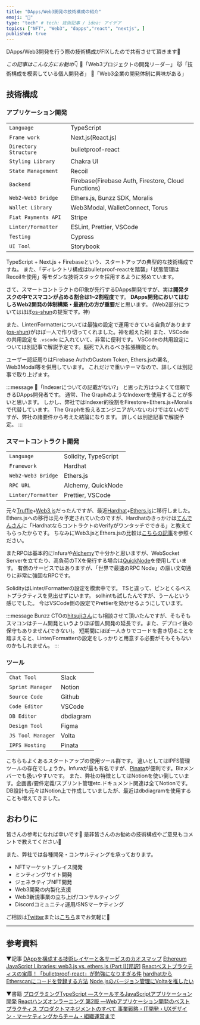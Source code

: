 ```yaml
---
title: "DApps/Web3開発の技術構成の紹介"
emoji: "👻"
type: "tech" # tech: 技術記事 / idea: アイデア
topics: ["NFT", "Web3", "dapps","react", "nextjs", ]
published: true
---
```


DApps/Web3開発を行う際の技術構成がFIXしたので共有させて頂きます💪

*この記事はこんな方にお勧め*👇
🐶「Web3プロジェクトの開発リーダー」
🐱「技術構成を模索している個人開発者」
🦉「Web3企業の開発体制に興味がある」

## 技術構成
### アプリケーション開発

| | |
| ---- | ---- |
|`Language`|TypeScript| 
|`Frame work`|Next.js(React.js)| 
|`Directory Structure`|bulletproof-react | 
|`Styling Library`|Chakra UI| 
|`State Management`|Recoil| 
|`Backend`|Firebase(Firebase Auth, Firestore, Cloud Functions)| 
|`Web2-Web3 Bridge`|Ethers.js, Bunzz SDK, Moralis | 
|`Wallet Library`|Web3Modal, WalletConnect, Torus|
|`Fiat Payments API`|Stripe|
|`Linter/Formatter`|ESLint, Prettier, VSCode|
|`Testing`|Cypress|
|`UI Tool`|Storybook|


TypeScript + Next.js + Firebaseという、スタートアップの典型的な技術構成ですね。
また、「ディレクトリ構成はbulletproof-reactを踏襲」「状態管理はRecoilを使用」等モダンな技術スタックを採用するように努めています。

さて、スマートコントラクトの印象が先行するDApps開発ですが、実は**開発タスクの中でスマコンが占める割合は1~2割程度**です。
**DApps開発においてはむしろWeb2開発の体制構築・最適化の方が重要**だと思います。
(Web2部分についてはほぼ[os-shun](https://zenn.dev/os_hun)の提案です。神)

また、Linter/Formatterについては最強の設定で運用できている自負があります([os-shun](https://zenn.dev/os_hun))がほぼ一人で作り切ってくれました。神を超えた神)
また、VSCodeの共用設定を `.vscode` に入れていて、非常に便利です。
VSCodeの共用設定については別記事で解説予定です。脳死で入れるべき拡張機能とか。

ユーザー認証周りはFirebase AuthのCustom Token, Ethers.jsの署名, Web3Modal等を併用しています。
これだけで重いテーマなので、詳しくは別記事で取り上げます。

:::message
🤔「Indexerについての記載がない?」
と思った方はつよくて信頼できるDApps開発者です。
通常、The GraphのようなIndexerを使用することが多いと思います。
しかし、弊社ではIndexer的役割をFirestore+Ethers.js+Moralisで代替しています。
The Graphを扱えるエンジニアがいないわけではないのですが、弊社の諸要件から考えた結論になります。
詳しくは別途記事で解説予定。
:::

### スマートコントラクト開発

| | |
| ---- | ---- |
| `Language` | Solidity, TypeScript |
| `Framework` | Hardhat |
| `Web2-Web3 Bridge` |  Ethers.js |
| `RPC URL` | Alchemy, QuickNode |
| `Linter/Formatter` | Prettier, VSCode |


元々[Truffle](https://trufflesuite.com/)+[Web3.js](https://web3js.readthedocs.io/en/v1.7.4/)だったんですが、最近[Hardhat](https://hardhat.org/)+[Ethers.js](https://docs.ethers.io/v5/)に移行しました。
Ethers.jsへの移行は元々予定されていたのですが、Hardhatのきっかけは[てんでんさん](https://twitter.com/ytenden)に「HardhatならコントラクトのVerifyがワンタッチでできる」と教えてもらったからです。
ちなみにWeb3.jsとEthers.jsの比較は[こちらの記事](https://zenn.dev/nft/books/410be300912936)を参照ください。

またRPCは基本的にInfuraや[Alchemy](https://alchemy.com/?r=53d41f5c8165b493)で十分かと思いますが、WebSocket Serverを立てたり、高負荷のTXを発行する場合は[QuickNode](https://www.quicknode.com?tap_a=67226-09396e&tap_s=3027894-be8de5&utm_source=affiliate&utm_campaign=generic&utm_content=affiliate_landing_page&utm_medium=generic)を使用しています。
有償のサービスではありますが、「世界で最速のRPC Node」の謳い文句通りに非常に強固なRPCです。

SolidityはLinter/Formatterの設定を模索中です。
TSと違って、ピンとくるベストプラクティスを見出せずにいます。
solhintも試したんですが、うーんという感じでした。
今はVSCode側の設定でPrettierを効かせるようにしています。

:::message
Bunzz CTOの[hitsujiさん](https://twitter.com/hitsuji_haneta_)にも相談させて頂いたんですが、そもそもスマコンはチーム開発というよりほぼ個人開発の延長です。また、デプロイ後の保守もありません(できない)。
短期間にほぼ一人きりでコードを書き切ることを踏まえると、Linter/Formatterの設定をしっかりと用意する必要がそもそもないのかもしれません。
:::

### ツール

| | |
| ---- | ---- |
|`Chat Tool`|Slack|
|`Sprint Manager`|Notion |
|`Source Code`|Github|
|`Code Editor`|VSCode|
|`DB Editor`|dbdiagram|
|`Design Tool`|Figma|
|`JS Tool Manager`|Volta|
|`IPFS Hosting`|Pinata|

こちらもよくあるスタートアップの使用ツール群です。
違いとしてはIPFS管理ツールの存在でしょうか。Infuraが最も有名ですが、[Pinata](https://www.pinata.cloud/)が便利です。Bizメンバーでも扱いやすいです。
また、弊社の特徴としてはNotionを使い倒しています。企画書/要件定義/スプリント管理etc.ドキュメント関連は全てNotionです。
DB設計も元々はNotion上で作成していましたが、最近はdbdiagramを使用することも増えてきました。

## おわりに

皆さんの参考になれば幸いです💪
是非皆さんのお勧めの技術構成やご意見もコメントで教えてください🙏

また、弊社では各種開発・コンサルティングを承っております。

- NFTマーケットプレイス開発
- ミンティングサイト開発
- ジェネラティブNFT開発
- Web3開発の内製化支援
- Web3新規事業の立ち上げ/コンサルティング
- Discordコミュニティ運用/SNSマーケティング

ご相談は[Twitter](https://twitter.com/kyohei_nft)または[こちら](https://business.leadedge-c.com/#contact)までお気軽に💪

-----
## 参考資料

▼記事
[DAppを構成する技術レイヤーと各サービスのカオスマップ](https://lastrust.notion.site/DApp-9a862bc707624d5eb94e09705486552d)
[Ethereum JavaScript Libraries: web3.js vs. ethers.js (Part I)[邦訳]](https://zenn.dev/nft/books/410be300912936)
[Reactベストプラクティスの宝庫！「bulletproof-react」が勉強になりすぎる件](https://zenn.dev/meijin/articles/bulletproof-react-is-best-architecture)
[hardhatからEtherscanにコードを登録する方法](https://zenn.dev/ryo_takahashi/articles/77f4eeb3f9f52b)
[Node.jsのバージョン管理にVoltaを推したい](https://zenn.dev/taichifukumoto/articles/how-to-use-volta)

▼書籍
[プログラミングTypeScript ―スケールするJavaScriptアプリケーション開発](https://amzn.to/3z9FHYJ)
[Reactハンズオンラーニング 第2版 ―Webアプリケーション開発のベストプラクティス ](https://amzn.to/3IN7Doz)
[プロダクトマネジメントのすべて 事業戦略・IT開発・UXデザイン・マーケティングからチーム・組織運営まで](https://amzn.to/3zd7bfY)